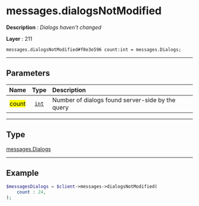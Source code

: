 # messages.dialogsNotModified

**Description** : *Dialogs haven't changed*

**Layer** : 211

```tl
messages.dialogsNotModified#f0e3e596 count:int = messages.Dialogs;
```

---

## Parameters

| Name | Type | Description |
| :---: | :---: | :--- |
| <mark>count</mark> | [`int`](type/int) | Number of dialogs found server-side by the query |

---

## Type

[messages.Dialogs](type/messages.Dialogs)

---

## Example

```php
$messagesDialogs = $client->messages->dialogsNotModified(
	count : 24,
);
```